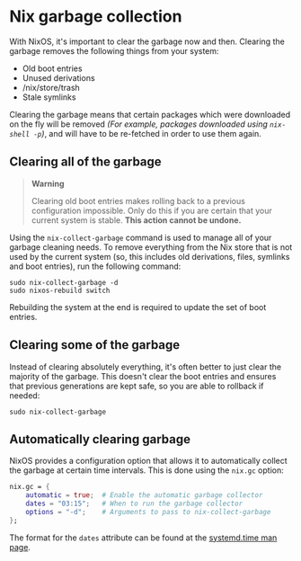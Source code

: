 # Nix garbage collection

With NixOS, it's important to clear the garbage now and then. Clearing the garbage removes the following things from your system:

- Old boot entries
- Unused derivations
- /nix/store/trash
- Stale symlinks

Clearing the garbage means that certain packages which were downloaded on the fly will be removed _(For example, packages downloaded using `nix-shell -p`)_, and will have to be re-fetched in order to use them again.

## Clearing all of the garbage

> **Warning**
>
> Clearing old boot entries makes rolling back to a previous configuration impossible. Only do this if you are certain that your current system is stable. **This action cannot be undone.**

Using the `nix-collect-garbage` command is used to manage all of your garbage cleaning needs. To remove everything from the Nix store that is not used by the current system (so, this includes old derivations, files, symlinks and boot entries), run the following command:

```
sudo nix-collect-garbage -d
sudo nixos-rebuild switch
```

Rebuilding the system at the end is required to update the set of boot entries.

## Clearing some of the garbage

Instead of clearing absolutely everything, it's often better to just clear the majority of the garbage. This doesn't clear the boot entries and ensures that previous generations are kept safe, so you are able to rollback if needed:

```
sudo nix-collect-garbage
```

## Automatically clearing garbage

NixOS provides a configuration option that allows it to automatically collect the garbage at certain time intervals. This is done using the `nix.gc` option:

```nix
nix.gc = {
	automatic = true;  # Enable the automatic garbage collector
	dates = "03:15";   # When to run the garbage collector
	options = "-d";    # Arguments to pass to nix-collect-garbage
};
```

The format for the `dates` attribute can be found at the [systemd.time man page](https://www.freedesktop.org/software/systemd/man/systemd.time.html).
